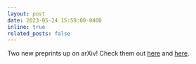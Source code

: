```yaml
---
layout: post
date: 2023-05-24 15:59:00-0400
inline: true
related_posts: false
---
```


Two new preprints up on arXiv! Check them out [here](https://arxiv.org/abs/2305.14943) and [here](https://arxiv.org/abs/2305.14916).
